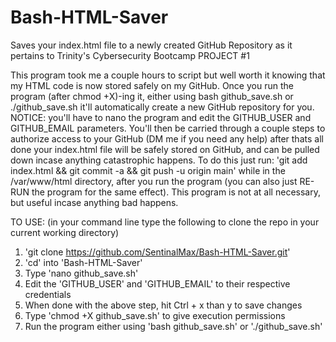 # Bash-HTML-Saver
Saves your index.html file to a newly created GitHub Repository as it pertains to Trinity's Cybersecurity Bootcamp PROJECT #1

This program took me a couple hours to script but well worth it knowing that my HTML code is now stored safely on my GitHub. Once you run the program (after chmod +X)-ing it, either using bash github_save.sh or ./github_save.sh it'll automatically create a new GitHub repository for you. NOTICE: you'll have to nano the program and edit the GITHUB_USER and GITHUB_EMAIL parameters. You'll then be carried through a couple steps to authorize access to your GitHub (DM me if you need any help) after thats all done your index.html file will be safely stored on GitHub, and can be pulled down incase anything catastrophic happens. To do this just run: 'git add index.html && git commit -a && git push -u origin main' while in the /var/www/html directory, after you run the program (you can also just RE-RUN the program for the same effect). This program is not at all necessary, but useful incase anything bad happens.

TO USE: (in your command line type the following to clone the repo in your current working directory)

1. 'git clone https://github.com/SentinalMax/Bash-HTML-Saver.git'
2. 'cd' into 'Bash-HTML-Saver'
3. Type 'nano github_save.sh'
4. Edit the 'GITHUB_USER' and 'GITHUB_EMAIL' to their respective credentials
5. When done with the above step, hit Ctrl + x than y to save changes 
5. Type 'chmod +X github_save.sh' to give execution permissions
6. Run the program either using 'bash github_save.sh' or './github_save.sh'

